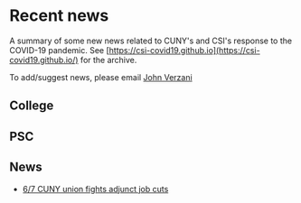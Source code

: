 # Recent news

A summary of some new news related to CUNY's and CSI's response to the COVID-19 pandemic. See [https://csi-covid19.github.io](https://csi-covid19.github.io/) for the archive.

To add/suggest news, please email [John Verzani](mailto:jverzani@gmail.com)

## College


## PSC


## News


* [6/7  CUNY union fights adjunct job cuts](https://riverdalepress.com/stories/cuny-union-fights-adjunct-job-cuts,71936)

